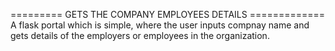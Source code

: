 ========= GETS THE COMPANY EMPLOYEES DETAILS =============
A flask portal which is simple, where the user inputs compnay name and gets details of the employers or employees in the organization.
